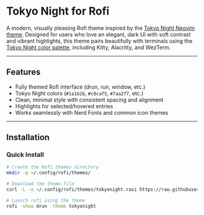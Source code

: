 # Tokyo Night for Rofi

A modern, visually pleasing Rofi theme inspired by the [Tokyo Night Neovim theme](https://github.com/folke/tokyonight.nvim). Designed for users who love an elegant, dark UI with soft contrast and vibrant highlights, this theme pairs beautifully with terminals using the [Tokyo Night color palette](https://github.com/davidmathers/tokyo-night-kitty-theme), including Kitty, Alacritty, and WezTerm.

---

## Features

- Fully themed Rofi interface (drun, run, window, etc.)
- Tokyo Night colors (`#1a1b26`, `#c0caf5`, `#7aa2f7`, etc.)
- Clean, minimal style with consistent spacing and alignment
- Highlights for selected/hovered entries
- Works seamlessly with Nerd Fonts and common icon themes

---

## Installation

### Quick Install

```bash
# Create the Rofi themes directory
mkdir -p ~/.config/rofi/themes/

# Download the theme file
curl -L -o ~/.config/rofi/themes/tokyonight.rasi https://raw.githubusercontent.com/lairizzle/rofi-tokyonight/master/tokyonight.rasi

# Launch rofi using the theme
rofi -show drun -theme tokyonight
```

